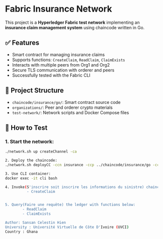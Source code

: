 # Fabric Insurance Network

This project is a **Hyperledger Fabric test network** implementing an **insurance claim management system** using chaincode written in Go.

## ✅ Features

- Smart contract for managing insurance claims
- Supports functions: `CreateClaim`, `ReadClaim`, `ClaimExists`
- Interacts with multiple peers from Org1 and Org2
- Secure TLS communication with orderer and peers
- Successfully tested with the Fabric CLI

## 📁 Project Structure

- `chaincode/insurance/go/`: Smart contract source code
- `organizations/`: Peer and orderer crypto materials
- `test-network/`: Network scripts and Docker Compose files

## 🧪 How to Test

### 1. Start the network:
```bash
./network.sh up createChannel -ca

2. Deploy the chaincode:
./network.sh deployCC -ccn insurance -ccp ../chaincode/insurance/go -ccl go

3. Use CLI container:
docker exec -it cli bash

4. Invoke(S'inscrire soit inscrire les informations du sinistre) chaincode with the function below:
          - CreateClaim
          

5. Query(Faire une requête) the ledger with functions below:
        - ReadClaim
        - ClaimExists

Author: Sansan Celestin Hien
University : Université Virtuelle de Côte D'Ivoire (UVCI)
Country : Ghana
